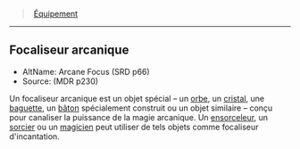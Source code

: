 ﻿---
!GenericItem
Name: Focaliseur arcanique
AltName: Arcane Focus (SRD p66)
Source: (MDR p230)
Id: equipment_properties_hd.md#focaliseur-arcanique
ParentLink: equipment_properties_hd.md#Équipement
ParentName: Équipement
NameLevel: 2
Attributes: {}
---
> [Équipement](hd_equipment_properties.md)

---

## Focaliseur arcanique

- AltName: Arcane Focus (SRD p66)
- Source: (MDR p230)

Un focaliseur arcanique est un objet spécial – un [orbe](hd_equipment_orbe_focaliseur_arcanique.md), un [cristal](hd_equipment_cristal_focaliseur_arcanique.md), une [baguette](hd_equipment_baguette_focaliseur_arcanique.md), un [bâton](hd_equipment_baton_focaliseur_arcanique.md) spécialement construit ou un objet similaire – conçu pour canaliser la puissance de la magie arcanique. Un [ensorceleur](hd_sorcerer.md), un [sorcier](hd_warlock.md) ou un [magicien](hd_wizard.md) peut utiliser de tels objets comme focaliseur d'incantation.

